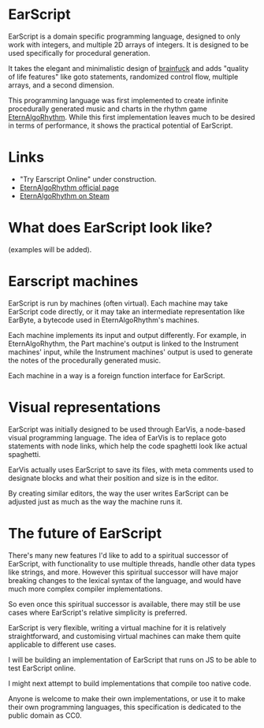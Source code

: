 # EarScript

EarScript is a domain specific programming language, designed to only work with integers, and multiple 2D arrays of integers. It is designed to be used specifically for procedural generation.

It takes the elegant and minimalistic design of [brainfuck](https://esolangs.org/wiki/Brainfuck) and adds "quality of life features" like goto statements, randomized control flow, multiple arrays, and a second dimension.

This programming language was first implemented to create infinite procedurally generated music and charts in the rhythm game [EternAlgoRhythm](https://www.agecaf.eu/eternalgorhythm.html). While this first implementation leaves much to be desired in terms of performance, it shows the practical potential of EarScript.

# Links
- "Try Earscript Online" under construction. 
- [EternAlgoRhythm official page](https://www.agecaf.eu/eternalgorhythm.html)
- [EternAlgoRhythm on Steam](https://store.steampowered.com/app/2678290/EternAlgoRhythm/)

# What does EarScript look like?
(examples will be added).

# Earscript machines

EarScript is run by machines (often virtual). Each machine may take EarScript code directly, or it may take an intermediate representation like EarByte, a bytecode used in EternAlgoRhythm's machines.

Each machine implements its input and output differently. For example, in EternAlgoRhythm, the Part machine's output is linked to the Instrument machines' input, while the Instrument machines' output is used to generate the notes of the procedurally generated music.

Each machine in a way is a foreign function interface for EarScript.

# Visual representations

EarScript was initially designed to be used through EarVis, a node-based visual programming language. The idea of EarVis is to replace goto statements with node links, which help the code spaghetti look like actual spaghetti.

EarVis actually uses EarScript to save its files, with meta comments used to designate blocks and what their position and size is in the editor. 

By creating similar editors, the way the user writes EarScript can be adjusted just as much as the way the machine runs it. 

# The future of EarScript

There's many new features I'd like to add to a spiritual successor of EarScript, with functionality to use multiple threads, handle other data types like strings, and more. However this spiritual successor will have major breaking changes to the lexical syntax of the language, and would have much more complex compiler implementations. 

So even once this spiritual successor is available, there may still be use cases where EarScript's relative simplicity is preferred. 

EarScript is very flexible, writing a virtual machine for it is relatively straightforward, and customising virtual machines can make them quite applicable to different use cases.

I will be building an implementation of EarScript that runs on JS to be able to test EarScript online. 

I might next attempt to build implementations that compile too native code. 

Anyone is welcome to make their own implementations, or use it to make their own programming languages, this specification is dedicated to the public domain as CC0.
